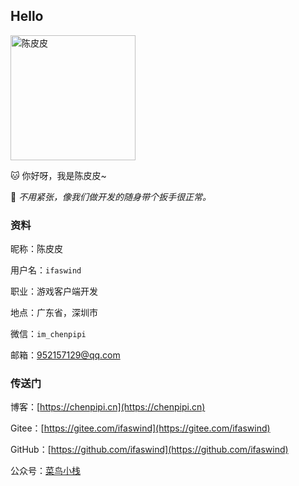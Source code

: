 ## Hello

<img src="https://avatars.githubusercontent.com/u/5007047" alt="陈皮皮" width="200">

🐱 你好呀，我是陈皮皮~

🔧 *不用紧张，像我们做开发的随身带个扳手很正常。*

### 资料

昵称：陈皮皮

用户名：`ifaswind`

职业：游戏客户端开发

地点：广东省，深圳市

微信：`im_chenpipi`

邮箱：952157129@qq.com

### 传送门

博客：[https://chenpipi.cn](https://chenpipi.cn)

Gitee：[https://gitee.com/ifaswind](https://gitee.com/ifaswind)

GitHub：[https://github.com/ifaswind](https://github.com/ifaswind)

公众号：[菜鸟小栈](https://image.chenpipi.cn/weixin/official-account.png)
